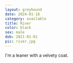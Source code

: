 ```yaml
---
layout: greyhound
date: 2024-01-18
category: available
title: River
color: black
sex: male
dob: 2021-01-01
pic: river.jpg
---
```

I'm a leaner with a velvety coat. 

